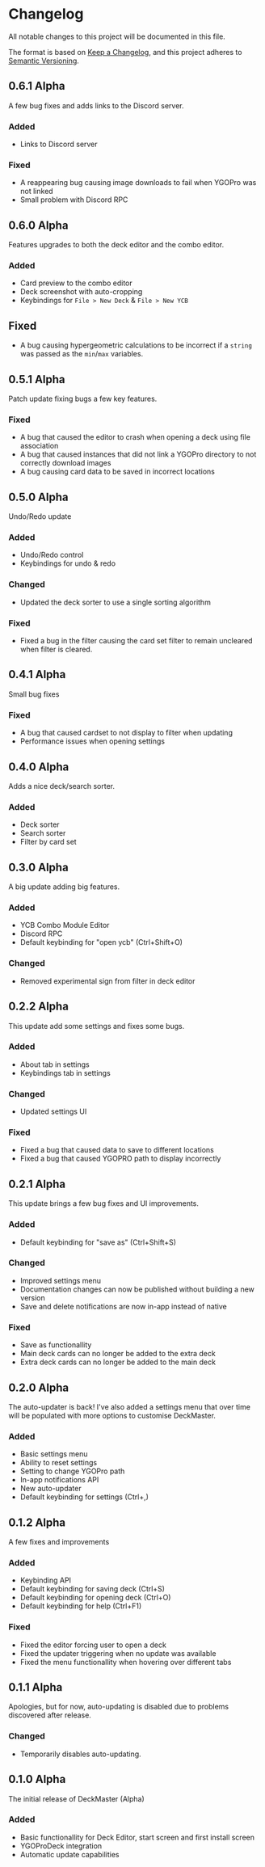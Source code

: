 # Changelog

All notable changes to this project will be documented in this file.

The format is based on [Keep a Changelog](https://keepachangelog.com/en/1.0.0/),
and this project adheres to [Semantic Versioning](https://semver.org/spec/v2.0.0.html).


## 0.6.1 Alpha

A few bug fixes and adds links to the Discord server.

### Added

- Links to Discord server

### Fixed

- A reappearing bug causing image downloads to fail when YGOPro was not linked
- Small problem with Discord RPC

## 0.6.0 Alpha

Features upgrades to both the deck editor and the combo editor.

### Added

- Card preview to the combo editor
- Deck screenshot with auto-cropping
- Keybindings for `File > New Deck` & `File > New YCB`

## Fixed

- A bug causing hypergeometric calculations to be incorrect if a `string` was passed as the `min`/`max` variables.

## 0.5.1 Alpha

Patch update fixing bugs a few key features.

### Fixed

- A bug that caused the editor to crash when opening a deck using file association
- A bug that caused instances that did not link a YGOPro directory to not correctly download images
- A bug causing card data to be saved in incorrect locations

## 0.5.0 Alpha

Undo/Redo update

### Added

- Undo/Redo control
- Keybindings for undo & redo

### Changed

- Updated the deck sorter to use a single sorting algorithm

### Fixed

- Fixed a bug in the filter causing the card set filter to remain uncleared when filter is cleared.

## 0.4.1 Alpha

Small bug fixes

### Fixed

- A bug that caused cardset to not display to filter when updating
- Performance issues when opening settings

## 0.4.0 Alpha

Adds a nice deck/search sorter.

### Added

- Deck sorter
- Search sorter
- Filter by card set

## 0.3.0 Alpha

A big update adding big features.

### Added

- YCB Combo Module Editor
- Discord RPC
- Default keybinding for "open ycb" (Ctrl+Shift+O)

### Changed

- Removed experimental sign from filter in deck editor

## 0.2.2 Alpha

This update add some settings and fixes some bugs. 

### Added

- About tab in settings
- Keybindings tab in settings

### Changed

- Updated settings UI

### Fixed

- Fixed a bug that caused data to save to different locations
- Fixed a bug that caused YGOPRO path to display incorrectly

## 0.2.1 Alpha

This update brings a few bug fixes and UI improvements. 

### Added

- Default keybinding for "save as" (Ctrl+Shift+S)

### Changed

- Improved settings menu
- Documentation changes can now be published without building a new version
- Save and delete notifications are now in-app instead of native

### Fixed

- Save as functionallity
- Main deck cards can no longer be added to the extra deck
- Extra deck cards can no longer be added to the main deck


## 0.2.0 Alpha

The auto-updater is back! 
I've also added a settings menu that over time will be populated with more options to customise DeckMaster.

### Added

- Basic settings menu
- Ability to reset settings
- Setting to change YGOPro path
- In-app notifications API
- New auto-updater
- Default keybinding for settings (Ctrl+,)


## 0.1.2 Alpha

A few fixes and improvements

### Added

- Keybinding API
- Default keybinding for saving deck (Ctrl+S)
- Default keybinding for opening deck (Ctrl+O)
- Default keybinding for help (Ctrl+F1)

### Fixed

- Fixed the editor forcing user to open a deck
- Fixed the updater triggering when no update was available
- Fixed the menu functionallity when hovering over different tabs

## 0.1.1 Alpha

Apologies, but for now, auto-updating is disabled due to problems discovered after release. 

### Changed

- Temporarily disables auto-updating.


## 0.1.0 Alpha

The initial release of DeckMaster (Alpha)

### Added

- Basic functionallity for Deck Editor, start screen and first install screen
- YGOProDeck integration
- Automatic update capabilities
